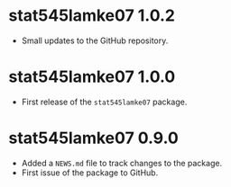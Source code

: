 
# stat545lamke07 1.0.2

* Small updates to the GitHub repository.

# stat545lamke07 1.0.0

* First release of the `stat545lamke07` package.

# stat545lamke07 0.9.0

* Added a `NEWS.md` file to track changes to the package.
* First issue of the package to GitHub.
